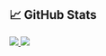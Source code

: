## &#x1f4c8; GitHub Stats

<a href="https://github.com/MatijaNovosel/">
  <img src="https://github-readme-stats.vercel.app/api/top-langs/?username=MatijaNovosel&layout=compact&langs_count=10&exclude_repo=heroes-of-crimson&hide_title=true" />
</a>
<a href="https://github.com/MatijaNovosel/">
  <img src="https://github-readme-stats.vercel.app/api?username=MatijaNovosel&show_icons=true&line_height=28&hide_title=true" />
</a>
